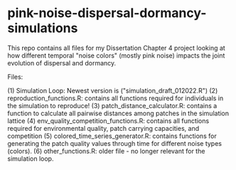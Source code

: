 # pink-noise-dispersal-dormancy-simulations

This repo contains all files for my Dissertation Chapter 4 project looking at how different temporal "noise colors" (mostly pink noise) impacts the joint evolution of dispersal and dormancy. 

Files:

(1) Simulation Loop: Newest version is ("simulation_draft_012022.R")
(2) reproduction_functions.R: contains all functions required for individuals in the simulation to reproduce!
(3) patch_distance_calculator.R: contains a function to calculate all pairwise distances among patches in the simulation lattice
(4) env_quality_competition_functions.R: contains all functions required for environmental quality, patch carrying capacities, and competition
(5) colored_time_series_generator.R: contains functions for generating the patch quality values through time for different noise types (colors).
(6) other_functions.R: older file - no longer relevant for the simulation loop. 

  
